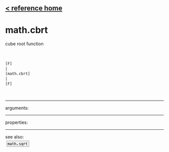 [< reference home](ceammc_lib.html)
---

# math.cbrt


cube root function

```


[F]
|
[math.cbrt]
|
[F]

            
```

---
arguments:


---
properties:


---
see also:<br>
[![math.sqrt](img/object_math.sqrt.png)](math.sqrt.html)

